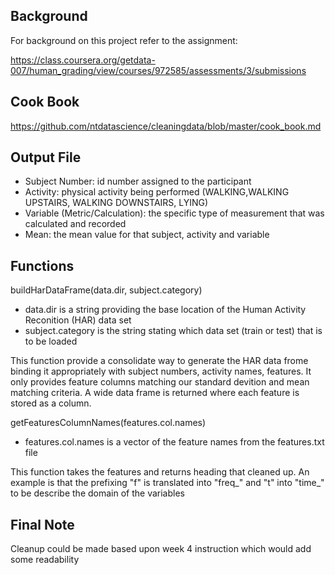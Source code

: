 
## Background

For background on this project refer to the assignment:

https://class.coursera.org/getdata-007/human_grading/view/courses/972585/assessments/3/submissions

## Cook Book

https://github.com/ntdatascience/cleaningdata/blob/master/cook_book.md

## Output File

* Subject Number: id number assigned to the participant
* Activity: physical activity being performed (WALKING,WALKING UPSTAIRS, WALKING DOWNSTAIRS, LYING)
* Variable (Metric/Calculation): the specific type of measurement that was calculated and recorded
* Mean: the mean value for that subject, activity and variable

## Functions

buildHarDataFrame(data.dir, subject.category)

* data.dir is a string providing the base location of the Human Activity Reconition (HAR) data set
* subject.category is the string stating which data set (train or test) that is to be loaded

This function provide a consolidate way to generate the HAR data frome binding it appropriately with subject numbers, activity names, features. It only provides feature columns matching our standard devition and mean matching criteria. A wide data frame is returned where each feature is stored as a column.

getFeaturesColumnNames(features.col.names)

* features.col.names is a vector of the feature names from the features.txt file

This function takes the features and returns heading that cleaned up. An example is that the prefixing "f" is translated into "freq_" and "t" into "time_" to be describe the domain of the variables

## Final Note

Cleanup could be made based upon week 4 instruction which would add some readability 